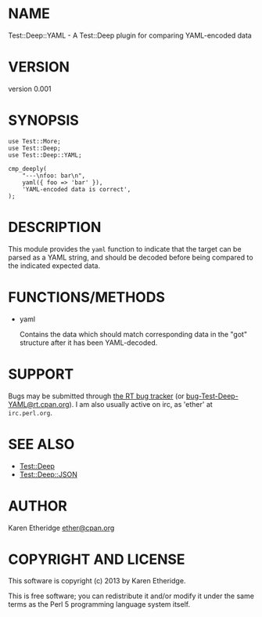 # NAME

Test::Deep::YAML - A Test::Deep plugin for comparing YAML-encoded data

# VERSION

version 0.001

# SYNOPSIS

    use Test::More;
    use Test::Deep;
    use Test::Deep::YAML;

    cmp_deeply(
        "---\nfoo: bar\n",
        yaml({ foo => 'bar' }),
        'YAML-encoded data is correct',
    );

# DESCRIPTION

This module provides the `yaml` function to indicate that the target can be
parsed as a YAML string, and should be decoded before being compared to the
indicated expected data.

# FUNCTIONS/METHODS

- yaml

    Contains the data which should match corresponding data in the "got" structure
    after it has been YAML-decoded.

# SUPPORT

Bugs may be submitted through [the RT bug tracker](https://rt.cpan.org/Public/Dist/Display.html?Name=Test-Deep-YAML)
(or [bug-Test-Deep-YAML@rt.cpan.org](mailto:bug-Test-Deep-YAML@rt.cpan.org)).
I am also usually active on irc, as 'ether' at `irc.perl.org`.

# SEE ALSO

- [Test::Deep](http://search.cpan.org/perldoc?Test::Deep)
- [Test::Deep::JSON](http://search.cpan.org/perldoc?Test::Deep::JSON)

# AUTHOR

Karen Etheridge <ether@cpan.org>

# COPYRIGHT AND LICENSE

This software is copyright (c) 2013 by Karen Etheridge.

This is free software; you can redistribute it and/or modify it under
the same terms as the Perl 5 programming language system itself.
